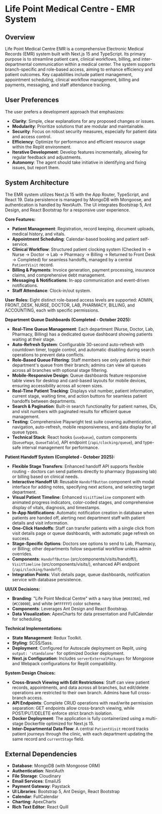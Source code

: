 # Life Point Medical Centre - EMR System

## Overview
Life Point Medical Centre EMR is a comprehensive Electronic Medical Records (EMR) system built with Next.js 15 and TypeScript. Its primary purpose is to streamline patient care, clinical workflows, billing, and inter-departmental communication within a medical center. The system supports branch-specific and role-based access, aiming to enhance efficiency and patient outcomes. Key capabilities include patient management, appointment scheduling, clinical workflow management, billing and payments, messaging, and staff attendance tracking.

## User Preferences
The user prefers a development approach that emphasizes:
- **Clarity**: Simple, clear explanations for any proposed changes or issues.
- **Modularity**: Prioritize solutions that are modular and maintainable.
- **Security**: Focus on robust security measures, especially for patient data and access control.
- **Efficiency**: Optimize for performance and efficient resource usage within the Replit environment.
- **Iterative Development**: Develop features incrementally, allowing for regular feedback and adjustments.
- **Autonomy**: The agent should take initiative in identifying and fixing issues, but report them.

## System Architecture
The EMR system utilizes Next.js 15 with the App Router, TypeScript, and React 19. Data persistence is managed by MongoDB with Mongoose, and authentication is handled by NextAuth. The UI integrates Bootstrap 5, Ant Design, and React Bootstrap for a responsive user experience.

**Core Features:**
-   **Patient Management**: Registration, record keeping, document uploads, medical history, and vitals.
-   **Appointment Scheduling**: Calendar-based booking and patient self-service.
-   **Clinical Workflow**: Structured patient clocking system (Checked In → Nurse → Doctor → Lab → Pharmacy → Billing → Returned to Front Desk → Completed) for seamless handoffs, managed by a central `PatientVisit` record.
-   **Billing & Payments**: Invoice generation, payment processing, insurance claims, and comprehensive debt management.
-   **Messaging & Notifications**: In-app communication and event-driven notifications.
-   **Staff Attendance**: Clock-in/out system.

**User Roles:** Eight distinct role-based access levels are supported: ADMIN, FRONT_DESK, NURSE, DOCTOR, LAB, PHARMACY, BILLING, and ACCOUNTING, each with specific permissions.

**Department Queue Dashboards (Completed - October 2025):**
-   **Real-Time Queue Management**: Each department (Nurse, Doctor, Lab, Pharmacy, Billing) has a dedicated queue dashboard showing patients waiting at their stage.
-   **Auto-Refresh System**: Configurable 30-second auto-refresh with countdown timer, toggle control, and automatic disabling during search operations to prevent data conflicts.
-   **Role-Based Queue Filtering**: Staff members see only patients in their department's queue from their branch; admins can view all queues across all branches with optional stage filtering.
-   **Mobile-Responsive Design**: Queue dashboards feature responsive table views for desktop and card-based layouts for mobile devices, ensuring accessibility across all screen sizes.
-   **Real-Time Patient Tracking**: Displays visit number, patient information, current stage, waiting time, and action buttons for seamless patient handoffs between departments.
-   **Search & Pagination**: Built-in search functionality for patient names, IDs, and visit numbers with paginated results for efficient queue management.
-   **Testing**: Comprehensive Playwright test suite covering authentication, navigation, auto-refresh, mobile responsiveness, and data display for all queue types.
-   **Technical Stack**: React hooks (`useQueue`), custom components (`QueuePage`, `QueueTable`), API endpoint (`/api/clocking/queue`), and type-safe interval management for performance.

**Patient Handoff System (Completed - October 2025):**
-   **Flexible Stage Transfers**: Enhanced handoff API supports flexible routing - doctors can send patients directly to pharmacy (bypassing lab) or billing based on clinical needs.
-   **Interactive Handoff UI**: Reusable `HandoffButton` component with modal interface for adding notes, specifying next actions, and selecting target department.
-   **Visual Patient Timeline**: Enhanced `VisitTimeline` component with animated progress indicators, color-coded stages, and comprehensive display of vitals, diagnosis, and timestamps.
-   **In-App Notifications**: Automatic notification creation in database when patients are handed off, alerting next department staff with patient details and visit information.
-   **One-Click Handoffs**: Staff can transfer patients with a single click from visit details page or queue dashboards, with automatic page refresh on success.
-   **Stage-Specific Options**: Doctors see options to send to Lab, Pharmacy, or Billing; other departments follow sequential workflow unless admin overrides.
-   **Components**: `HandoffButton` (src/components/visits/handoff/), `VisitTimeline` (src/components/visits/), enhanced API endpoint (`/api/clocking/handoff`).
-   **Integration Points**: Visit details page, queue dashboards, notification service with database persistence.

**UI/UX Decisions:**
-   **Branding**: "Life Point Medical Centre" with a navy blue (`#003366`), red (`#CC0000`), and white (`#FFFFFF`) color scheme.
-   **Components**: Leverages Ant Design and React Bootstrap.
-   **Data Visualization**: ApexCharts for data presentation and FullCalendar for scheduling.

**Technical Implementations:**
-   **State Management**: Redux Toolkit.
-   **Styling**: SCSS/Sass.
-   **Deployment**: Configured for Autoscale deployment on Replit, using `output: 'standalone'` for optimized Docker deployment.
-   **Next.js Configuration**: Includes `serverExternalPackages` for Mongoose and Webpack configurations for Replit compatibility.

**System Design Choices:**
-   **Cross-Branch Viewing with Edit Restrictions**: Staff can view patient records, appointments, and data across all branches, but edit/delete operations are restricted to their own branch. Admins have full cross-branch access.
-   **API Endpoints**: Complete CRUD operations with read/write permission separation: GET endpoints allow cross-branch viewing, while POST/PUT/DELETE enforce strict branch isolation.
-   **Docker Deployment**: The application is fully containerized using a multi-stage Dockerfile optimized for Next.js 15.
-   **Inter-Departmental Data Flow**: A central `PatientVisit` record tracks patient journeys through the clinic, with each department updating the same record and `currentStage` field.

## External Dependencies
-   **Database**: MongoDB (with Mongoose ORM)
-   **Authentication**: NextAuth
-   **File Storage**: Cloudinary
-   **Email Services**: EmailJS
-   **Payment Gateway**: Paystack
-   **UI Libraries**: Bootstrap 5, Ant Design, React Bootstrap
-   **Calendar**: FullCalendar
-   **Charting**: ApexCharts
-   **Rich Text Editor**: React Quill